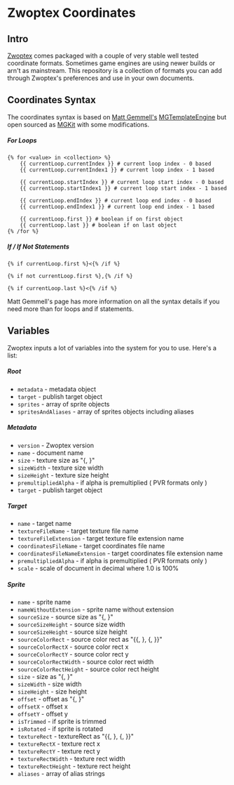 # Zwoptex Coordinates

## Intro

<a href="http://zwopple.com/zwoptex/">Zwoptex</a> comes packaged with a couple of very stable well tested coordinate formats. Sometimes game engines are using newer builds or arn't as mainstream. This repository is a collection of formats you can add through Zwoptex's preferences and use in your own documents.

## Coordinates Syntax

The coordinates syntax is based on <a href="http://mattgemmell.com/">Matt Gemmell's</a> <a href="http://svn.cocoasourcecode.com/MGTemplateEngine/">MGTemplateEngine</a> but open sourced as <a href="https://github.com/zwopple/MGKit">MGKit</a> with some modifications.

##### For Loops
```
{% for <value> in <collection> %}
	{{ currentLoop.currentIndex }} # current loop index - 0 based
	{{ currentLoop.currentIndex1 }} # current loop index - 1 based
	
	{{ currentLoop.startIndex }} # current loop start index - 0 based
	{{ currentLoop.startIndex1 }} # current loop start index - 1 based
	
	{{ currentLoop.endIndex }} # current loop end index - 0 based
	{{ currentLoop.endIndex1 }} # current loop end index - 1 based
	
	{{ currentLoop.first }} # boolean if on first object
	{{ currentLoop.last }} # boolean if on last object
{% /for %}
```

##### If / If Not Statements
```
{% if currentLoop.first %}<{% /if %}

{% if not currentLoop.first %},{% /if %}

{% if currentLoop.last %}<{% /if %}
```

Matt Gemmell's page has more information on all the syntax details if you need more than for loops and if statements.

## Variables

Zwoptex inputs a lot of variables into the system for you to use. Here's a list:

##### Root

* ```metadata``` - metadata object
* ```target``` - publish target object
* ```sprites``` - array of sprite objects
* ```spritesAndAliases``` - array of sprites objects including aliases

##### Metadata

* ```version``` - Zwoptex version
* ```name``` - document name
* ```size``` - texture size as "{<width>, <height>}"
* ```sizeWidth``` - texture size width
* ```sizeHeight``` - texture size height
* ```premultipliedAlpha``` - if alpha is premultiplied ( PVR formats only )
* ```target``` - publish target object

##### Target

* ```name``` - target name
* ```textureFileName``` - target texture file name
* ```textureFileExtension``` - target texture file extension name
* ```coordinatesFileName``` - target coordinates file name
* ```coordinatesFileNameExtension``` - target coordinates file extension name
* ```premultipliedAlpha``` - if alpha is premultiplied ( PVR formats only )
* ```scale``` - scale of document in decimal where 1.0 is 100%

##### Sprite

* ```name``` - sprite name
* ```nameWithoutExtension``` - sprite name without extension
* ```sourceSize``` - source size as "{<width>, <height>}"
* ```sourceSizeHeight``` - source size width
* ```sourceSizeHeight``` - source size height
* ```sourceColorRect``` - source color rect as "{{<x>, <y>}, {<width>, <height>}}"
* ```sourceColorRectX``` - source color rect x
* ```sourceColorRectY``` - source color rect y
* ```sourceColorRectWidth``` - source color rect width
* ```sourceColorRectHeight``` - source color rect height
* ```size``` - size as "{<width>, <height>}"
* ```sizeWidth``` - size width
* ```sizeHeight``` - size height
* ```offset``` - offset as "{<x>, <y>}"
* ```offsetX``` - offset x
* ```offsetY``` - offset y
* ```isTrimmed``` - if sprite is trimmed
* ```isRotated``` - if sprite is rotated
* ```textureRect``` - textureRect as "{{<x>, <y>}, {<width>, <height>}}"
* ```textureRectX``` - texture rect x
* ```textureRectY``` - texture rect y
* ```textureRectWidth``` - texture rect width
* ```textureRectHeight``` - texture rect height
* ```aliases``` - array of alias strings


